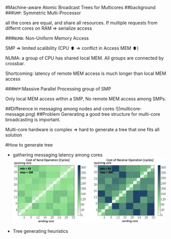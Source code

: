 #Machine-aware Atomic Broadcast Trees for Multicores
##background
###`SMP`: Symmetric Multi-Processor 

all the cores are equal, and share all resources. 
If multiple requests from differnt cores on RAM => serialize access

###`NUMA`: Non-Uniform Memory Access

SMP => limited scalibility (CPU :arrow_up: => conflict in Access MEM :arrow_up:)

NUMA: a group of CPU has shared local MEM. All groups are connected by crossbar.

Shortcoming: latency of remote MEM access is much longer than local MEM access

###`MPP`:Massive Parallel Processing
group of SMP

Only local MEM access within a SMP, No remote MEM access among SMPs.

##Difference in messaging among nodes and cores
!](multicore-message.png)
##Problem
Generating a good tree structure for multi-core broadcasting is important.

Multi-core hardware is complex => hard to generate a tree that one fits all solution

#How to generate tree
* gathering messaging latency among cores
![](latency-matrix.png)

* Tree generating heuristics 
